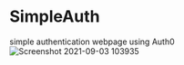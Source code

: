 # SimpleAuth
simple authentication webpage using Auth0
![Screenshot 2021-09-03 103935](https://user-images.githubusercontent.com/89986261/131958917-58ed24fb-6c0a-451e-aa1e-1aac6e13ea2e.png)
